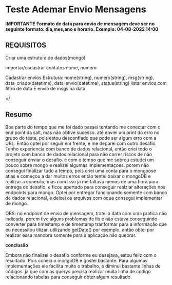 <h1>Teste Ademar Envio Mensagens</h1>

**IMPORTANTE**
**Formato de data para envio de mensagem deve ser no seguinte formato: dia,mes,ano e horario. Exemplo: 04-08-2022 14:00**

<h2>REQUISITOS</h2>
<p>
Criar uma estrutura de dados(mongo)

importar/cadastrar contatos
nome, numero

Cadastrar envios 
	Estrutura:
		nome(string), 
		numero(string), 
		msg(string), 
		data_criado(datetime), 
		data_envio(datetime), 
		status(string)
listar envios com filtro de data
E envio de msgs na data
<p>

</
<h2>Resumo</h2> 

<p>
Boa parte do tempo que me foi dado passei tentando me conectar com o end point da salt, mas não obtive sucesso. até enviei um print do erro no grupo do teste, pois estou desconfiado que pode ser algum erro com a URL.
Então optei por seguir em frente, e me deparei com outro desafio. Tenho experiencia com banco de dados relacional, então criei todo o projeto com banco de dados relacional para não correr riscos de não conseguir enviar o desafio. e com o tempo que me sobrou estudei um pouco sobre mongo e realizei algumas implementaçoes. porem não consegui finalizar tudo a tempo, pois criei uma conta para o mongoose atlas e começou a dar muitos erros então tentei baixar o mongoDB e realizar a conexão, mas com isso ja me faltava menos de uma hora para entrega do desafio, e ficou apertado para conseguir realziar alterações nos endpoints para mongo.
Optei por entregar funcionando somente com banco de dados relacional, e deixei os arquivos com oque consegui implementar de mongo.

OBS: no endpoint de envio de mensagem, tratei a data com uma pratica não indicada, porem tive alguns problemas de lib e não estava conseguindo converter para timestamp e de timestamp tranformar para a informação que eu necessitou tilizar. utilizando getDate() por exemplo. então obtei por realizar essa manobra somente para a aplicação não quebrar.
</p>

**conclusão**

<p>
Embora não finalizei o desafio conforme eu desejava, estou feliz com o resultado. Pois coheci o mongoDB e gostei bastante. Para algumas implementações ele facilita muito o trabalho, e diminui bastante linhas de códigos. ja que com as querys precisa realizar muita linha de codigo relacionando tabelas para conseguir obter algum resultado. 
</p>
